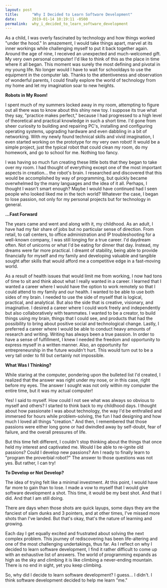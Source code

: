 ```yaml
---
layout: post
title:      "Why I Decided to Learn Software Development"
date:       2019-01-14 10:19:11 -0500
permalink:  why_i_decided_to_learn_software_development
---
```


As a child, I was overly fascinated by technology and how things worked "under the hood." In amazement, I would take things apart, marvel at its inner workings while challenging myself to put it back together again. Around the age of nine, I received an unexpected and much-welcomed gift. My very own personal computer! I'd like to think of this as the place in time where it all began. This moment was surely the most defining and pivotal in my young life. No longer would I have to wait for schooldays to use the equipment in the computer lab. Thanks to the attentiveness and observation of wonderful parents, I could finally explore the world of technology from my home and let my imagination soar to new heights. 

**Robots in My Room!**

I spent much of my summers locked away in my room, attempting to figure out all there was to know about this shiny new toy. I suppose its true what they say, "practice makes perfect," because I had progressed to a high level of theoretical and practical knowledge in such a short time. I'd gone from sheer curiosity to building and repairing PC's, installing and configuring operating systems, upgrading hardware and even dabbling in a bit of networking. With my newly found technical skills and vivid imagination, I even started working on the prototype for my very own robot! It would be a simple project, just the typical robot that could clean my room, do my homework, and go to school for me. Nothing too fancy. 

I was having so much fun creating these little bots that they began to take over my room. I had thought of everything except one of the most important aspects in creation... the robot's brain. I researched and discovered that this would be accomplished by way of programming, but quickly became overwhelmed by the many languages and the idea of it all. Perhaps, I thought I wasn't smart enough? Maybe I would have continued had I seen people who looked liked me in the tech world? Whatever the case, I began to lose passion, not only for my personal projects but for technology in general.

**...Fast Forward**

The years came and went and along with it, my childhood. As an adult, I have had my fair share of jobs but no particular sense of direction. From retail, to call centers, to office administration and IP troubleshooting for a well-known company, I was still longing for a true career. I'd daydream often. Not of unicorns or what I'd be eating for dinner that day. Instead, my dreams were far more practical. I dreamt of stability, being able to provide financially for myself and my family and developing valuable and tangible sought after skills that would afford me a competitive edge in a fast-moving world. 

As a result of health issues that would limit me from working, I now had tons of time to sit and think about what I really wanted in a career.  I learned that I wanted a career where I would have the option to work remotely so that I could attend to my family and our health. I wanted to be able to use both sides of my brain. I needed to use the side of myself that is logical, practical, and analytical. But also the side that is creative, visionary, and imaginative. I desired a career where I could work freely and independently but also collaboratively with teammates. I wanted to be a creator, to build things using my brain, things that I could see, and products that had the possibility to bring about positive social and technological change. Lastly, I preferred a career where I would be able to conduct heavy amounts of research and writing. Writing has always been a true passion. In order to have a sense of fulfillment, I knew I needed the freedom and opportunity to express myself in a written manner. Also, an opportunity for entrepreneurship in the future wouldn't hurt. This would turn out to be a very tall order to fill but certainly not impossible. 

**What Was I Thinking?**

While staring at the computer, pondering upon the bulleted list I'd created, I realized that the answer was right under my nose, or in this case, right before my eyes. The answer I sought was not only within my computer the entire time, but it was my actual computer!

 Yes! I said to myself. How could I not see what was always so obvious to myself and others? I started to think back to my childhood days. I thought about how passionate I was about technology, the way I'd be enthralled and immersed for hours while problem-solving, the fun I had designing and how much I loved all things "creation." And then, I remembered that those passions were either long gone or had dwindled away by self-doubt, fear of failure, and the overall pressures of life. 

But this time felt different, I couldn't stop thinking about the things that once held my interest and captivated me. Would I  be able to re-ignite old passions? Could I develop new passions? Am I ready to finally learn to "program the proverbial robot?" The answer to those questions was not yes. But rather, I can try!  

**To Develop or Not Develop?**

The idea of trying felt like a minimal investment. At this point, I would have far more to gain than to lose. I made a vow to myself that I would give software development a shot. This time, it would be my best shot.  And that I did. And that I am still doing. 

There are days when those shots are quick layups, some days they are the fanciest of slam dunks and 3 pointers, and at other times, I've missed more shots than I've landed. But that's okay, that's the nature of learning and growing.

Each day I get equally excited and frustrated about solving the next complex problem. This journey of rediscovering has been life-altering and one of the most challenging undertakings, thus far. As I reflect on why I decided to learn software development, I find it rather difficult to come up with an exhaustive list of answers.  The world of programming expands as high as the sky and climbing it is like climbing a never-ending mountain. There is no end in sight, yet you keep climbing.

So, why did I decide to learn software development? I guess... I didn't. I think software development decided to help me learn "me." 


